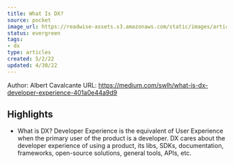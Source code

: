 ```yaml
---
title: What Is DX?
source: pocket
image_url: https://readwise-assets.s3.amazonaws.com/static/images/article4.6bc1851654a0.png
status: evergreen
tags: 
- dx 
type: articles
created: 5/2/22
updated: 4/30/22
---
```


Author: Albert Cavalcante
URL: https://medium.com/swlh/what-is-dx-developer-experience-401a0e44a9d9

## Highlights
- What is DX? Developer Experience is the equivalent of User Experience when the primary user of the product is a developer. DX cares about the developer experience of using a product, its libs, SDKs, documentation, frameworks, open-source solutions, general tools, APIs, etc.

